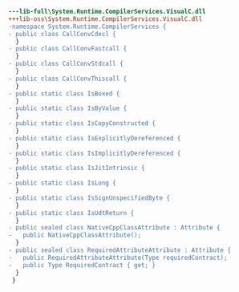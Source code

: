 ﻿```diff
---lib-full\System.Runtime.CompilerServices.VisualC.dll
+++lib-oss\System.Runtime.CompilerServices.VisualC.dll
-namespace System.Runtime.CompilerServices {
- public class CallConvCdecl {
  }
- public class CallConvFastcall {
  }
- public class CallConvStdcall {
  }
- public class CallConvThiscall {
  }
- public static class IsBoxed {
  }
- public static class IsByValue {
  }
- public static class IsCopyConstructed {
  }
- public static class IsExplicitlyDereferenced {
  }
- public static class IsImplicitlyDereferenced {
  }
- public static class IsJitIntrinsic {
  }
- public static class IsLong {
  }
- public static class IsSignUnspecifiedByte {
  }
- public static class IsUdtReturn {
  }
- public sealed class NativeCppClassAttribute : Attribute {
-   public NativeCppClassAttribute();
  }
- public sealed class RequiredAttributeAttribute : Attribute {
-   public RequiredAttributeAttribute(Type requiredContract);
-   public Type RequiredContract { get; }
  }
 }
```
